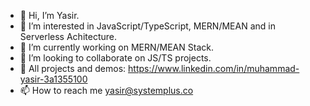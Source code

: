- 👋 Hi, I’m Yasir.
- 👀 I’m interested in JavaScript/TypeScript, MERN/MEAN and in Serverless Achitecture. 
- 🌱 I’m currently working on MERN/MEAN Stack. 
- 💞️ I’m looking to collaborate on JS/TS projects.
- 🔗 All projects and demos: https://www.linkedin.com/in/muhammad-yasir-3a1355100
- 📫 How to reach me yasir@systemplus.co

<!---
yasir-systemplus/yasir-systemplus is a ✨ special ✨ repository because its `README.md` (this file) appears on your GitHub profile.
You can click the Preview link to take a look at your changes.
--->
